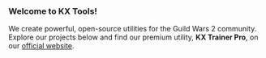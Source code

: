 ### Welcome to KX Tools!

We create powerful, open-source utilities for the Guild Wars 2 community. Explore our projects below and find our premium utility, **KX Trainer Pro**, on our [official website](https://kxtools.xyz/kx-trainer-pro).
